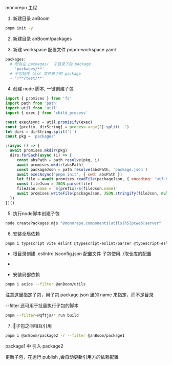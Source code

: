 monorepo 工程


1. 新建目录 anBoom
```bash
pnpm init -y
```

2. 新建目录 anBoom/packages

3. 新建 workspace 配置文件 pnpm-workspace.yaml
```bash
packages:
  # 所有在 packages/  子目录下的 package
  - 'packages/**'
  # 不包括在 test 文件夹下的 package
  - '!**/test/**'
```

4. 创建 node 脚本, 一键创建子包
```mjs
import { promises } from 'fs'
import path from 'path'
import util from 'util'
import { exec } from 'child_process'

const execAsync = util.promisify(exec)
const [prefix, dirString] = process.argv[2].split('.')
let dirs = dirString.split('|')
const pkg = 'packages'

;(async () => {
  await promises.mkdir(pkg)
  dirs.forEach(async (i) => {
     const absPath = path.resolve(pkg, i)
     await promises.mkdir(absPath)
     const packageJson = path.resolve(absPath, 'package.json')
     await execAsync('pnpm init', { cwd: absPath })
     let file = await promises.readFile(packageJson, { encoding: 'utf-8' })
     const fileJson = JSON.parse(file)
     fileJson.name = `${prefix}/${fileJson.name}`
     await promises.writeFile(packageJson, JSON.stringify(fileJson, null, 4))
  })
})()
```

5. 执行node脚本创建子包
```bash
node createPackages.mjs "@monorepo.components|utils|h5|pcweb|server"
```

6. 安装全局依赖

```bash
pnpm i typescript vite eslint @typescript-eslint/parser @typescript-eslint/eslint-plugin -w -D
```
-  根目录创建 .eslintrc tsconfig.json 配置文件 子包使用../取仓库的配置
- 

- 安装局部依赖

```bash
pnpm i axios --filter @anBoom/utils
```
注意这里指定子包，用子包 package.json 里的 name 来指定，而不是目录

--filter 还可用于批量执行子包的脚本

```bash
pnpm --filter=@qftjs/* run build
```

7. 子包之间相互引用
```bash
pnpm i @anBoom/package2 -r --filter @anBoom/package1
```
package1 中 引入 package2

更新子包，在运行 publish ,会自动更新引用方的依赖配置

